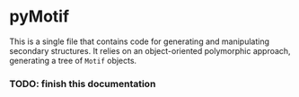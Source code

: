 # pyMotif


This is a single file that contains code for generating and manipulating
secondary structures. It relies on an object-oriented polymorphic
approach, generating a tree of `Motif` objects. 

### TODO: finish this documentation
